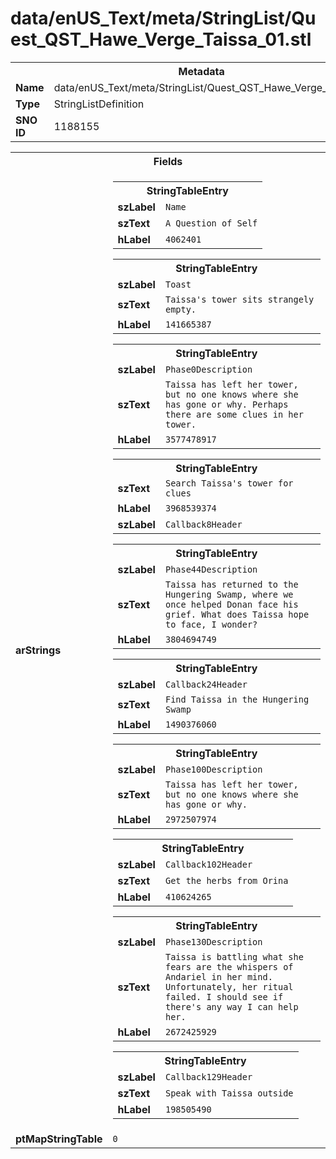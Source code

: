 <h1>data/enUS_Text/meta/StringList/Quest_QST_Hawe_Verge_Taissa_01.stl</h1><table><tr><th colspan="100%">Metadata</th></tr><tr><td><b>Name</b></td><td>data/enUS_Text/meta/StringList/Quest_QST_Hawe_Verge_Taissa_01.stl</td></tr><tr><td><b>Type</b></td><td>StringListDefinition</td></tr><tr><td><b>SNO ID</b></td><td>1188155</td></tr></table>

<table><tr><th colspan="100%">Fields</th></tr><tr><td><b>arStrings</b></td><td><table><tr><th colspan="100%">StringTableEntry</th></tr><tr><td><b>szLabel</b></td><td><code>Name</code></td></tr><tr><td><b>szText</b></td><td><code>A Question of Self</code></td></tr><tr><td><b>hLabel</b></td><td><code>4062401</code></td></tr></table>


<table><tr><th colspan="100%">StringTableEntry</th></tr><tr><td><b>szLabel</b></td><td><code>Toast</code></td></tr><tr><td><b>szText</b></td><td><code>Taissa's tower sits strangely empty.</code></td></tr><tr><td><b>hLabel</b></td><td><code>141665387</code></td></tr></table>


<table><tr><th colspan="100%">StringTableEntry</th></tr><tr><td><b>szLabel</b></td><td><code>Phase0Description</code></td></tr><tr><td><b>szText</b></td><td><code>Taissa has left her tower, but no one knows where she has gone or why. Perhaps there are some clues in her tower.</code></td></tr><tr><td><b>hLabel</b></td><td><code>3577478917</code></td></tr></table>


<table><tr><th colspan="100%">StringTableEntry</th></tr><tr><td><b>szText</b></td><td><code>Search Taissa's tower for clues</code></td></tr><tr><td><b>hLabel</b></td><td><code>3968539374</code></td></tr><tr><td><b>szLabel</b></td><td><code>Callback8Header</code></td></tr></table>


<table><tr><th colspan="100%">StringTableEntry</th></tr><tr><td><b>szLabel</b></td><td><code>Phase44Description</code></td></tr><tr><td><b>szText</b></td><td><code>Taissa has returned to the Hungering Swamp, where we once helped Donan face his grief. What does Taissa hope to face, I wonder?</code></td></tr><tr><td><b>hLabel</b></td><td><code>3804694749</code></td></tr></table>


<table><tr><th colspan="100%">StringTableEntry</th></tr><tr><td><b>szLabel</b></td><td><code>Callback24Header</code></td></tr><tr><td><b>szText</b></td><td><code>Find Taissa in the Hungering Swamp</code></td></tr><tr><td><b>hLabel</b></td><td><code>1490376060</code></td></tr></table>


<table><tr><th colspan="100%">StringTableEntry</th></tr><tr><td><b>szLabel</b></td><td><code>Phase100Description</code></td></tr><tr><td><b>szText</b></td><td><code>Taissa has left her tower, but no one knows where she has gone or why.</code></td></tr><tr><td><b>hLabel</b></td><td><code>2972507974</code></td></tr></table>


<table><tr><th colspan="100%">StringTableEntry</th></tr><tr><td><b>szLabel</b></td><td><code>Callback102Header</code></td></tr><tr><td><b>szText</b></td><td><code>Get the herbs from Orina</code></td></tr><tr><td><b>hLabel</b></td><td><code>410624265</code></td></tr></table>


<table><tr><th colspan="100%">StringTableEntry</th></tr><tr><td><b>szLabel</b></td><td><code>Phase130Description</code></td></tr><tr><td><b>szText</b></td><td><code>Taissa is battling what she fears are the whispers of Andariel in her mind. Unfortunately, her ritual failed. I should see if there's any way I can help her.</code></td></tr><tr><td><b>hLabel</b></td><td><code>2672425929</code></td></tr></table>


<table><tr><th colspan="100%">StringTableEntry</th></tr><tr><td><b>szLabel</b></td><td><code>Callback129Header</code></td></tr><tr><td><b>szText</b></td><td><code>Speak with Taissa outside</code></td></tr><tr><td><b>hLabel</b></td><td><code>198505490</code></td></tr></table>


</td></tr><tr><td><b>ptMapStringTable</b></td><td><code>0</code></td></tr></table>

